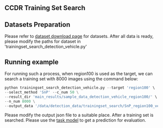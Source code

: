 ## CCDR Training Set Search


<!-- ## Requirements

Please refer to [requirment](https://github.com/yorkeyao/DataCV2024/tree/main/task_model) of the task model. Additionally, we need:

- Sklearn
- Scipy 1.2.1 -->

## Datasets Preparation

Please refer to [dataset download page](https://github.com/yorkeyao/DataCV2024/tree/main) for datasets. After all data is ready, please modify the paths for dataset in 'trainingset_search_detection_vehicle.py'

## Running example 

For running such a process, when region100 is used as the target, we can search a training set with 8000 images using the command below:

```python
python trainingset_search_detection_vehicle.py --target 'region100' \
--select_method 'SnP' --c_num 50 \
--result_dir 'main_results/sample_data_detection_vehicle_region100/' \
--n_num 8000 \
--output_data '/data/detection_data/trainingset_search/SnP_region100_vehicle_8000_random_c_num50.json'  
```
Please modify the output json file to a suitable place. After a training set is searched. Please use the [task model](https://github.com/yorkeyao/DataCV2024/tree/main/task_model) to get a prediction for evaluation.  



